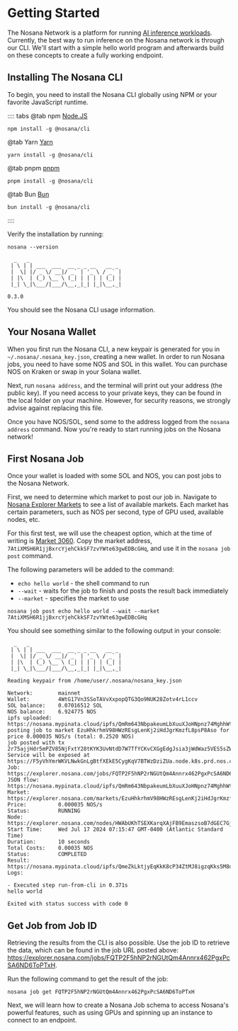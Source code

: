 # Getting Started

The Nosana Network is a platform for running [AI inference workloads](https://www.oracle.com/artificial-intelligence/ai-inference/#:~:text=AI%20inference%20is%20when%20an,way%20that%20mimics%20human%20abilities). Currently, the best way to run inference on the Nosana network is through our CLI. We'll start with a simple hello world program and afterwards build on these concepts to create a fully working endpoint.

## Installing The Nosana CLI

To begin, you need to install the Nosana CLI globally using NPM or your favorite JavaScript runtime.

:::: tabs
@tab npm 
[Node.JS](https://nodejs.org/en)
```sh:no-line-numbers
npm install -g @nosana/cli
```

@tab Yarn
[Yarn](https://yarnpkg.com/)
```sh:no-line-numbers
yarn install -g @nosana/cli
```

@tab pnpm
[pnpm](https://pnpm.io/)
```sh:no-line-numbers
pnpm install -g @nosana/cli
```

@tab Bun
[Bun](https://bun.sh/)
```sh:no-line-numbers
bun install -g @nosana/cli
```
::::


Verify the installation by running:

```sh:no-line-numbers
nosana --version
```

```sh:no-line-numbers
  _   _
 | \ | | ___  ___  __ _ _ __   __ _
 |  \| |/ _ \/ __|/ _` | '_ \ / _` |
 | |\  | (_) \__ \ (_| | | | | (_| |
 |_| \_|\___/|___/\__,_|_| |_|\__,_|

0.3.0
```

You should see the Nosana CLI usage information.

## Your Nosana Wallet

When you first run the Nosana CLI, a new keypair is generated for you in `~/.nosana/.nosana_key.json`, creating a new wallet. In order to run Nosana jobs, you need to have some NOS and SOL in this wallet. You can purchase NOS on Kraken or swap in your Solana wallet. 

Next, run `nosana address`, and the terminal will print out your address (the public key). If you need access to your private keys, they can be found in the local folder on your machine. However, for security reasons, we strongly advise against replacing this file.

Once you have NOS/SOL, send some to the address logged from the `nosana address` command. Now you're ready to start running jobs on the Nosana network!

## First Nosana Job

Once your wallet is loaded with some SOL and NOS, you can post jobs to the Nosana Network.

First, we need to determine which market to post our job in. Navigate to [Nosana Explorer Markets](https://explorer.nosana.com/markets) to see a list of available markets. Each market has certain parameters, such as NOS per second, type of GPU used, available nodes, etc. 

For this first test, we will use the cheapest option, which at the time of writing is [Market 3060](https://explorer.nosana.com/markets/7AtiXMSH6R1jjBxrcYjehCkkSF7zvYWte63gwEDBcGHq). Copy the market address, `7AtiXMSH6R1jjBxrcYjehCkkSF7zvYWte63gwEDBcGHq`, and use it in the `nosana job post` command.

The following parameters will be added to the command:

- `echo hello world` - the shell command to run
- `--wait` - waits for the job to finish and posts the result back immediately
- `--market` - specifies the market to use

```sh:no-line-numbers
nosana job post echo hello world --wait --market 7AtiXMSH6R1jjBxrcYjehCkkSF7zvYWte63gwEDBcGHq
```

You should see something similar to the following output in your console:

```sh:no-line-numbers
  _   _
 | \ | | ___  ___  __ _ _ __   __ _
 |  \| |/ _ \/ __|/ _` | '_ \ / _` |
 | |\  | (_) \__ \ (_| | | | | (_| |
 |_| \_|\___/|___/\__,_|_| |_|\__,_|

Reading keypair from /home/user/.nosana/nosana_key.json

Network:        mainnet
Wallet:         4WtG17Vn3SSoTAVvXxpopQTG3Qo9NUK28Zotv4rL1ccv
SOL balance:    0.07016512 SOL
NOS balance:    6.924775 NOS
ipfs uploaded:  https://nosana.mypinata.cloud/ipfs/QmRm643NbpakeumLbXuuXJoHNpnz74MghhWtFNJNq9kN7W
posting job to market EzuHhkrhmV98HWzREsgLenKj2iHdJgrKmzfL8psP8Aso for price 0.000035 NOS/s (total: 0.2520 NOS)
job posted with tx 2r75ajjHdr5mPZV85NjFxtY28tKYK3UvNtdD7W7TfYCKvCXGgEdgJsia3jWdWaz5VES5sZWipEabnjwQkoE1dcwf!
Service will be exposed at https://F5yVhYmrWKVLNwkGnLgBtfXEkE5CygKqV7BTWzDziZUa.node.k8s.prd.nos.ci
Job:            https://explorer.nosana.com/jobs/FQTP2F5hNP2rNGUtQm4Annrx462PgxPcSA6ND6ToPTxH
JSON flow:      https://nosana.mypinata.cloud/ipfs/QmRm643NbpakeumLbXuuXJoHNpnz74MghhWtFNJNq9kN7W
Market:         https://explorer.nosana.com/markets/EzuHhkrhmV98HWzREsgLenKj2iHdJgrKmzfL8psP8Aso
Price:          0.000035 NOS/s
Status:         RUNNING
Node:           https://explorer.nosana.com/nodes/HWAbUKhTSEXKarqXAjFB9EmaszsoB7dGEC7Gjxf7vNfk
Start Time:     Wed Jul 17 2024 07:15:47 GMT-0400 (Atlantic Standard Time)
Duration:       10 seconds
Total Costs:    0.00035 NOS
Status:         COMPLETED
Result:         https://nosana.mypinata.cloud/ipfs/QmeZkLktjyEqKkK8cP34ZtMJ8igzqKks5M8dFLStV4Q3t5
Logs:

- Executed step run-from-cli in 0.371s
hello world

Exited with status success with code 0
```

## Get Job from Job ID

Retrieving the results from the CLI is also possible. Use the job ID to retrieve the data, which can be found in the job URL posted above:  
<https://explorer.nosana.com/jobs/FQTP2F5hNP2rNGUtQm4Annrx462PgxPcSA6ND6ToPTxH>.

Run the following command to get the result of the job:

```sh:no-line-numbers
nosana job get FQTP2F5hNP2rNGUtQm4Annrx462PgxPcSA6ND6ToPTxH
```

Next, we will learn how to create a Nosana Job schema to access Nosana's powerful features, such as using GPUs and spinning up an instance to connect to an endpoint.

